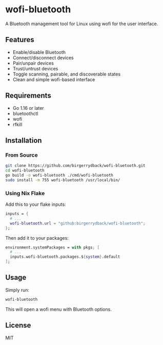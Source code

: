 # wofi-bluetooth

A Bluetooth management tool for Linux using wofi for the user interface.

## Features

- Enable/disable Bluetooth
- Connect/disconnect devices
- Pair/unpair devices
- Trust/untrust devices
- Toggle scanning, pairable, and discoverable states
- Clean and simple wofi-based interface

## Requirements

- Go 1.16 or later
- bluetoothctl
- wofi
- rfkill

## Installation

### From Source

```bash
git clone https://github.com/birgerrydback/wofi-bluetooth.git
cd wofi-bluetooth
go build -o wofi-bluetooth ./cmd/wofi-bluetooth
sudo install -m 755 wofi-bluetooth /usr/local/bin/
```

### Using Nix Flake

Add this to your flake inputs:

```nix
inputs = {
  # ...
  wofi-bluetooth.url = "github:birgerrydback/wofi-bluetooth";
};
```

Then add it to your packages:

```nix
environment.systemPackages = with pkgs; [
  # ...
  inputs.wofi-bluetooth.packages.${system}.default
];
```

## Usage

Simply run:

```bash
wofi-bluetooth
```

This will open a wofi menu with Bluetooth options.

## License

MIT

